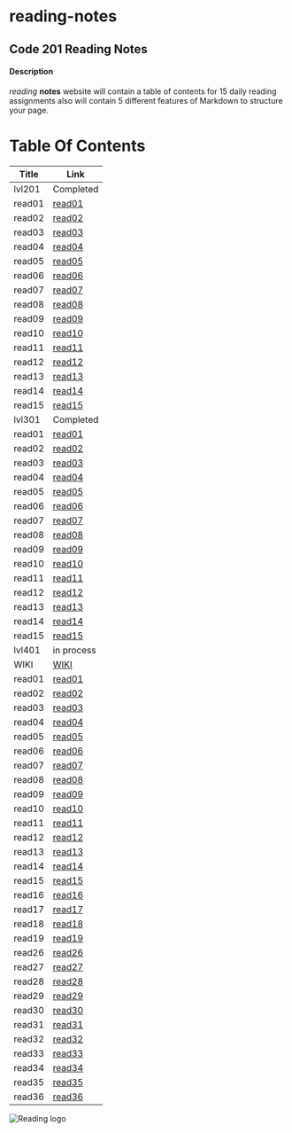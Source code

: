# reading-notes

## Code 201 Reading Notes

#### Description
 *reading* **notes** website will contain a table of contents for 15 daily reading assignments also will contain  5 different features of Markdown to structure your page.

 # Table Of Contents

 Title | Link
 ----- | ------
 lvl201 | Completed
 read01 | [read01](https://ahmed199764.github.io/reading-notes/class-01)
 read02 | [read02](https://ahmed199764.github.io/reading-notes/class-02)
 read03 | [read03](https://ahmed199764.github.io/reading-notes/class-03)
 read04 | [read04](https://ahmed199764.github.io/reading-notes/class-04)
 read05 | [read05](https://ahmed199764.github.io/reading-notes/class-05)
 read06 | [read06](https://ahmed199764.github.io/reading-notes/class-06)
 read07 | [read07](https://ahmed199764.github.io/reading-notes/class-07)
 read08 | [read08](https://ahmed199764.github.io/reading-notes/class-08)
 read09 | [read09](https://ahmed199764.github.io/reading-notes/class-09)
 read10 | [read10](https://ahmed199764.github.io/reading-notes/class-10)
 read11 | [read11](https://ahmed199764.github.io/reading-notes/class-11)
 read12 | [read12](https://ahmed199764.github.io/reading-notes/class-12)
 read13 | [read13](https://ahmed199764.github.io/reading-notes/class-13)
 read14 | [read14](https://ahmed199764.github.io/reading-notes/class-14)
 read15 | [read15](https://ahmed199764.github.io/reading-notes/class-15)
 lvl301 | Completed
 read01 | [read01](https://ahmed199764.github.io/reading-notes/301-class-01)
 read02 | [read02](https://ahmed199764.github.io/reading-notes/301-class-02)
 read03 | [read03](https://ahmed199764.github.io/reading-notes/301-class-03)
 read04 | [read04](https://ahmed199764.github.io/reading-notes/301-class-04)
 read05 | [read05](https://ahmed199764.github.io/reading-notes/301-class-05)
 read06 | [read06](https://ahmed199764.github.io/reading-notes/301-class-06)
 read07 | [read07](https://ahmed199764.github.io/reading-notes/301-class-07)
 read08 | [read08](https://ahmed199764.github.io/reading-notes/301-class-08)
 read09 | [read09](https://ahmed199764.github.io/reading-notes/301-class-09)
 read10 | [read10](https://ahmed199764.github.io/reading-notes/301-class-10)
 read11 | [read11](https://ahmed199764.github.io/reading-notes/301-class-11)
 read12 | [read12](https://ahmed199764.github.io/reading-notes/301-class-12)
 read13 | [read13](https://ahmed199764.github.io/reading-notes/301-class-13)
 read14 | [read14](https://ahmed199764.github.io/reading-notes/301-class-14)
 read15 | [read15](https://ahmed199764.github.io/reading-notes/301-class-15)
 lvl401 | in process
 WIKI   | [WIKI](https://ahmed199764.github.io/reading-notes/WIKI)
 read01 | [read01](https://ahmed199764.github.io/reading-notes/401-class-01)
 read02 | [read02](https://ahmed199764.github.io/reading-notes/401-class-02)
 read03 | [read03](https://ahmed199764.github.io/reading-notes/401-class-03)
 read04 | [read04](https://ahmed199764.github.io/reading-notes/401-class-04)
 read05 | [read05](https://ahmed199764.github.io/reading-notes/401-class-05)
 read06 | [read06](https://ahmed199764.github.io/reading-notes/401-class-06)
 read07 | [read07](https://ahmed199764.github.io/reading-notes/401-class-07)
 read08 | [read08](https://ahmed199764.github.io/reading-notes/401-class-08)
 read09 | [read09](https://ahmed199764.github.io/reading-notes/401-class-09)
 read10 | [read10](https://ahmed199764.github.io/reading-notes/401-class-10)
 read11 | [read11](https://ahmed199764.github.io/reading-notes/401-class-11)
 read12 | [read12](https://ahmed199764.github.io/reading-notes/401-class-12)
 read13 | [read13](https://ahmed199764.github.io/reading-notes/401-class-13)
 read14 | [read14](https://ahmed199764.github.io/reading-notes/401-class-14)
 read15 | [read15](https://ahmed199764.github.io/reading-notes/401-class-15)
 read16 | [read16](https://ahmed199764.github.io/reading-notes/401-class-16)
 read17 | [read17](https://ahmed199764.github.io/reading-notes/401-class-17)
 read18 | [read18](https://ahmed199764.github.io/reading-notes/401-class-18)
 read19 | [read19](https://ahmed199764.github.io/reading-notes/401-class-19)
 read26 | [read26](https://ahmed199764.github.io/reading-notes/401-class-26)
 read27 | [read27](https://ahmed199764.github.io/reading-notes/401-class-27)
 read28 | [read28](https://ahmed199764.github.io/reading-notes/401-class-28)
 read29 | [read29](https://ahmed199764.github.io/reading-notes/401-class-29)
 read30 | [read30](https://ahmed199764.github.io/reading-notes/401-class-30)
 read31 | [read31](https://ahmed199764.github.io/reading-notes/401-class-31)
 read32 | [read32](https://ahmed199764.github.io/reading-notes/401-class-32)
 read33 | [read33](https://ahmed199764.github.io/reading-notes/401-class-33)
 read34 | [read34](https://ahmed199764.github.io/reading-notes/401-class-34)
 read35 | [read35](https://ahmed199764.github.io/reading-notes/401-class-35)
 read36 | [read36](https://ahmed199764.github.io/reading-notes/401-class-36)

 
![Reading logo](https://media.istockphoto.com/vectors/book-reading-logo-and-symbols-template-icons-app-vector-id1059719536)
